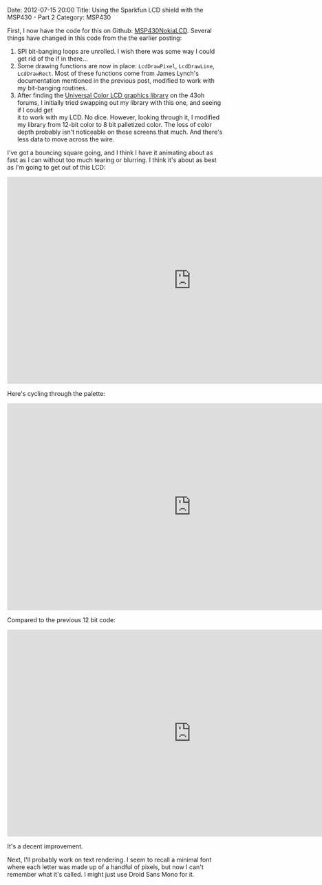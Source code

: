 Date: 2012-07-15 20:00
Title: Using the Sparkfun LCD shield with the MSP430 - Part 2
Category: MSP430

First, I now have the code for this on Github: [MSP430NokiaLCD](https://github.com/msieker/MSP430NokiaLCD).
Several things have changed in this code from the the earlier posting:

1. SPI bit-banging loops are unrolled. I wish there was some way I could get rid of the if in there...
2. Some drawing functions are now in place: `LcdDrawPixel`, `LcdDrawLine`, `LcdDrawRect`. Most of these
   functions come from James Lynch's documentation mentioned in the previous post, modified to work with
   my bit-banging routines.
3. After finding the [Universal Color LCD graphics library](http://www.43oh.com/forum/viewtopic.php?t=2476#p18263)
   on the 43oh forums, I initially tried swapping out my library with this one, and seeing if I could get   
   it to work with my LCD. No dice. However, looking through it, I modified my library from 12-bit color to
   8 bit palletized color. The loss of color depth probably isn't noticeable on these screens that much. And
   there's less data to move across the wire.

I've got a bouncing square going, and I think I have it animating about as fast as I can without too much
tearing or blurring. I think it's about as best as I'm going to get out of this LCD:

<iframe width="853" height="480" src="http://www.youtube.com/embed/6w1i2O4-Nig" frameborder="0" allowfullscreen></iframe>

Here's cycling through the palette:

<iframe width="853" height="480" src="http://www.youtube.com/embed/e300Eu0kGdk" frameborder="0" allowfullscreen></iframe>

Compared to the previous 12 bit code:

<iframe width="853" height="480" src="http://www.youtube.com/embed/LS4eUujb1Gk" frameborder="0" allowfullscreen></iframe>

It's a decent improvement.

Next, I'll probably work on text rendering. I seem to recall a minimal font where each letter was made up of a handful
of pixels, but now I can't remember what it's called. I might just use Droid Sans Mono for it.